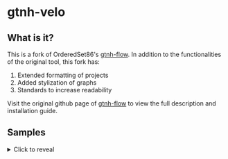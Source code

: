 # gtnh-velo

## What is it?

This is a fork of OrderedSet86's [gtnh-flow](https://github.com/OrderedSet86/gtnh-flow). In addition to the functionalities of the original tool, this fork has:
1. Extended formatting of projects
2. Added stylization of graphs
3. Standards to increase readability

Visit the original github page of [gtnh-flow](https://github.com/OrderedSet86/gtnh-flow) to view the full description and installation guide.

## Samples
<details>
    <summary>Click to reveal</summary>
    <img src="samples/rutile-titanium.png" alt="Rutile -> Titanium">
    <img src="samples/epoxid.png" alt="Epoxid">

</details>